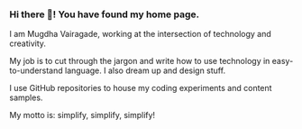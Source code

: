 ### Hi there 👋! You have found my home page.
I am Mugdha Vairagade, working at the intersection of technology and creativity.

My job is to cut through the jargon and write how to use technology in easy-to-understand language. I also dream up and design stuff.

I use GitHub repositories to house my coding experiments and content samples.

My motto is: simplify, simplify, simplify!

<!--
**mugdhav/mugdhav** is a ✨ _special_ ✨ repository because its `README.md` (this file) appears on your GitHub profile.

You can find some of the stuff I wrote online:

Here are some ideas to get you started:

- 🔭 I’m currently working on ...
- 🌱 I’m currently learning ...
- 👯 I’m looking to collaborate on ...
- 🤔 I’m looking for help with ...
- 💬 Ask me about ...
- 📫 How to reach me: ...
- 😄 Pronouns: ...
- ⚡ Fun fact: ...
-->
